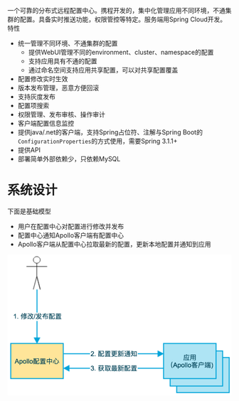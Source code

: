 一个可靠的分布式远程配置中心。携程开发的，集中化管理应用不同环境，不通集群的配置。具备实时推送功能，权限管控等特定。服务端用Spring Cloud开发。特性
- 统一管理不同环境、不通集群的配置
  - 提供WebUI管理不同的environment、cluster、namespace的配置
  - 支持应用具有不通的配置
  - 通过命名空间支持应用共享配置，可以对共享配置覆盖
- 配置修改实时生效
- 版本发布管理，恶意方便回滚
- 支持灰度发布
- 配置项搜索
- 权限管理、发布审核、操作审计
- 客户端配置信息监控
- 提供java/.net的客户端，支持Spring占位符、注解与Spring Boot的`ConfigurationProperties`的方式使用，需要Spring 3.1.1+
- 提供API
- 部署简单外部依赖少，只依赖MySQL

# 系统设计
下面是基础模型
- 用户在配置中心对配置进行修改并发布
- 配置中心通知Apollo客户端有配置中心
- Apollo客户端从配置中心拉取最新的配置，更新本地配置并通知到应用

![Apollo基础模型](pic/basic-architecture.png)
































